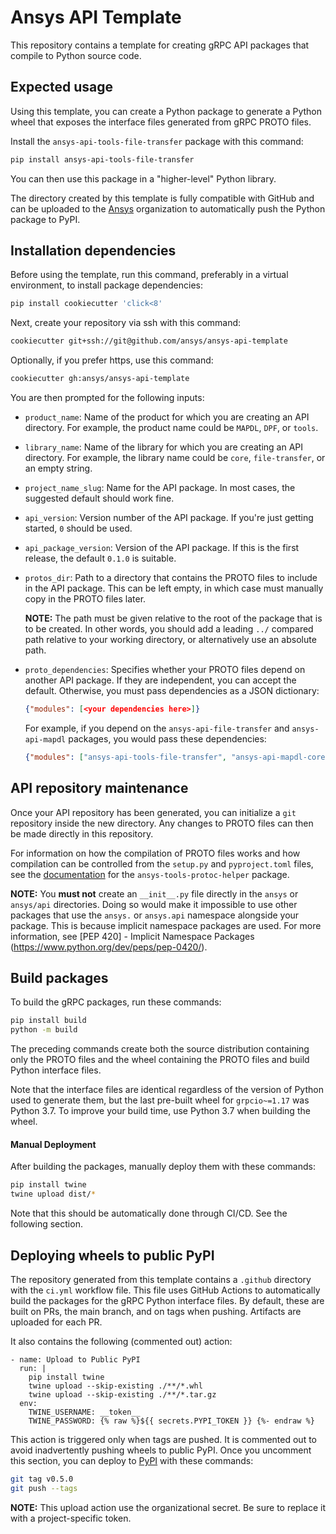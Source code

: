 # Ansys API Template

This repository contains a template for creating gRPC API packages that compile to Python source code.


## Expected usage

Using this template, you can create a Python package to generate a Python wheel
that exposes the interface files generated from gRPC PROTO files.

Install the `ansys-api-tools-file-transfer` package with this command:

```bash
pip install ansys-api-tools-file-transfer
```

You can then use this package in a "higher-level" Python library.

The directory created by this template is fully compatible with GitHub and can
be uploaded to the [Ansys](https://github.com/ansys) organization to
automatically push the Python package to PyPI.


## Installation dependencies

Before using the template, run this command, preferably in a virtual environment, to install
package dependencies:

```bash
pip install cookiecutter 'click<8'
```

Next, create your repository via ssh with this command:

```bash
cookiecutter git+ssh://git@github.com/ansys/ansys-api-template
```

Optionally, if you prefer https, use this command:

```bash
cookiecutter gh:ansys/ansys-api-template
```

You are then prompted for the following inputs:

* `product_name`: Name of the product for which you are creating an API directory. For example, the product name could be ``MAPDL``, ``DPF``, or ``tools``.
* `library_name`: Name of the library for which you are creating an API directory. For example, the library name could be ``core``, ``file-transfer``, or an empty string.
* `project_name_slug`: Name for the API package. In most cases, the suggested default should work fine.
* `api_version`: Version number of the API package. If you're just getting started, ``0`` should be used.
* `api_package_version`: Version of the API package. If this is the first release, the default ``0.1.0`` is suitable.
* `protos_dir`: Path to a directory that contains the PROTO files to include in the API package. This can be left empty, in which case must manually copy in the PROTO files later.

  **NOTE:** The path must be given relative to the root of the package that is to be created. In other words, you should add a leading ``../`` compared path relative to your working directory, or alternatively use an absolute path.
* `proto_dependencies`: Specifies whether your PROTO files depend on another API package. If they are independent, you can accept the default. Otherwise, you must pass dependencies as a JSON dictionary:

  ```json
  {"modules": [<your dependencies here>]}
  ```

  For example, if you depend on the ``ansys-api-file-transfer`` and ``ansys-api-mapdl`` packages, you
  would pass these dependencies:

  ```json
  {"modules": ["ansys-api-tools-file-transfer", "ansys-api-mapdl-core"]}
  ```

## API repository maintenance

Once your API repository has been generated, you can initialize a ``git`` repository inside the new directory. Any changes to PROTO files can then be made directly in this repository.

For information on how the compilation of PROTO files works and how compilation can be controlled from the ``setup.py`` and ``pyproject.toml`` files, see the [documentation](https://github.com/ansys/ansys-tools-protoc-helper) for the ``ansys-tools-protoc-helper`` package.

**NOTE:** You **must not** create an ``__init__.py`` file directly in the ``ansys`` or ``ansys/api`` directories. Doing so would make it impossible to use other packages that use the `ansys.` or `ansys.api` namespace alongside your package. This is because implicit namespace packages are used. For more information, see [PEP 420] - Implicit Namespace Packages (https://www.python.org/dev/peps/pep-0420/).


## Build packages

To build the gRPC packages, run these commands:

```bash
pip install build
python -m build
```

The preceding commands create both the source distribution containing only the PROTO files
and the wheel containing the PROTO files and build Python interface files.

Note that the interface files are identical regardless of the version of Python
used to generate them, but the last pre-built wheel for ``grpcio~=1.17`` was
Python 3.7. To improve your build time, use Python 3.7 when building the
wheel.


#### Manual Deployment

After building the packages, manually deploy them with these commands:

```bash
pip install twine
twine upload dist/*
```

Note that this should be automatically done through CI/CD. See the following section.


## Deploying wheels to public PyPI

The repository generated from this template contains a ``.github`` directory
with the ``ci.yml`` workflow file. This file uses GitHub Actions
to automatically build the packages for the gRPC Python interface files. By
default, these are built on PRs, the main branch, and on tags when
pushing. Artifacts are uploaded for each PR.

It also contains the following (commented out) action:

```
- name: Upload to Public PyPI
  run: |
    pip install twine
    twine upload --skip-existing ./**/*.whl
    twine upload --skip-existing ./**/*.tar.gz
  env:
    TWINE_USERNAME: __token__
    TWINE_PASSWORD: {% raw %}${{ secrets.PYPI_TOKEN }} {%- endraw %}

```

This action is triggered only when tags are pushed. It is commented out to avoid
inadvertently pushing wheels to public PyPI. Once you uncomment this section,
you can deploy to [PyPI](https://pypi.org/) with these commands:

```bash
git tag v0.5.0
git push --tags
```

**NOTE:** This upload action use the organizational secret. Be sure to replace it with a project-specific token.
